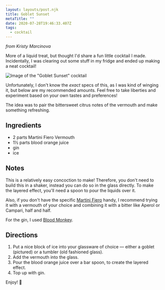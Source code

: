 ```yaml
---
layout: layouts/post.njk
title: Goblet Sunset
metaTitle: ""
date: 2020-07-28T19:46:33.407Z
tags:
  - cocktail
---
```

*from Kristy Marcinova*

More of a liquid treat, but thought I'd share a fun little cocktail I made. Incidentally, I was clearing out some stuff in my fridge and ended up making a neat cocktail!

![Image of the "Goblet Sunset" cocktail](/images/goblet-sunset.jpg "Goblet Sunset cocktail")

Unfortunately, I don't know the *exact* specs of this, as I was kind of winging it, but below are my recommended amounts. Feel free to take liberties and experiment based on your own tastes and preferences!

The idea was to pair the bittersweet citrus notes of the vermouth and make something refreshing.

## Ingredients

* 2 parts Martini Fiero Vermouth
* 1½ parts blood orange juice
* gin
* ice

## Notes

This is a relatively easy concoction to make! Therefore, you don't need to build this in a shaker, instead you can do so in the glass directly. To make the layered effect, you'll need a spoon to pour the liquids over it.

Also, if you don't have the specific [Martini Fiero](https://www.martini.com/products/martini-fiero/) handy, I recommend trying it with a vermouth of your choice and combining it with a bitter like Aperol or Campari, half and half.

For the gin, I used [Blood Monkey](http://bloodmonkeygin.com/). 

## Directions

1. Put a nice block of ice into your glassware of choice — either a goblet (pictured) or a tumbler (old fashioned glass).
2. Add the vermouth into the glass.
3. Pour the blood orange juice over a bar spoon, to create the layered effect.
4. Top up with gin.

Enjoy! 🍹